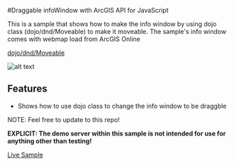 #Draggable infoWindow with ArcGIS API for JavaScript
 
 This is a sample that shows how to make the info window by using dojo class (dojo/dnd/Moveable) to make it moveable. The sample's info window comes with webmap load from ArcGIS Online
 
 [dojo/dnd/Moveable](https://dojotoolkit.org/reference-guide/1.10/dojo/dnd/Moveable.html)
 
 
![alt text](../../../../repository-images/draggable_infowindow.png "Draggable Info Window")

 
 ## Features
 
 * Shows how to use dojo class to change the info window to be draggble
 
 NOTE: Feel free to update to this repo!
 
 **EXPLICIT: The demo server within this sample is not intended for use for anything other than testing!**
 
 [Live Sample](http://goldenlimit.github.io/developer-support/web-js/draggable_infowindow/draggable_infowindow.html)